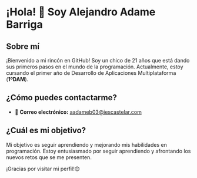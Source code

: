 # ¡Hola! 👋 Soy Alejandro Adame Barriga

## Sobre mí
¡Bienvenido a mi rincón en GitHub! Soy un chico de 21 años que está dando sus primeros pasos en el mundo de la programación. Actualmente, estoy cursando el primer año de Desarrollo de Aplicaciones Multiplataforma (**1ºDAM**).


## ¿Cómo puedes contactarme? 

- 📧 **Correo electrónico:** aadameb03@iescastelar.com

## ¿Cuál es mi objetivo?

Mi objetivo es seguir aprendiendo y mejorando mis habilidades en programación. Estoy entusiasmado por seguir aprendiendo y afrontando los nuevos retos que se me presenten.

¡Gracias por visitar mi perfil!😊

